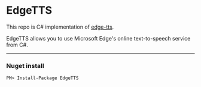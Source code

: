 # EdgeTTS  

This repo is C# implementation of [edge-tts](https://github.com/rany2/edge-tts).  

EdgeTTS allows you to use Microsoft Edge's online text-to-speech service from C#.  

---  

### Nuget install  

```
PM> Install-Package EdgeTTS
```
